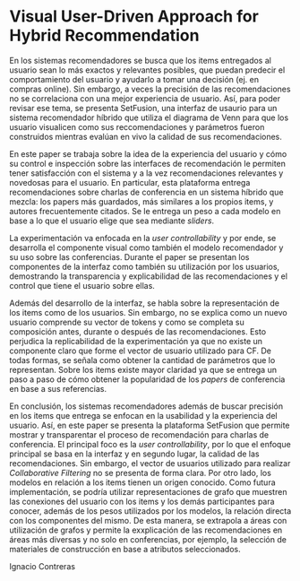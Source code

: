 # Visual User-Driven Approach for Hybrid Recommendation

En los sistemas recomendadores se busca que los items entregados al usuario sean lo más exactos y relevantes posibles, que puedan predecir el comportamiento del usuario y ayudarlo a tomar una decisión (ej. en compras online). Sin embargo, a veces la precisión de las recomendaciones no se correlaciona con una mejor experiencia de usuario. Así, para poder revisar ese tema, se presenta SetFusion, una interfaz de usaurio para un sistema recomendador híbrido que utiliza el diagrama de Venn para que los usuario visualicen como sus reccomendaciones y parámetros fueron construidos mientras evalúan en vivo la calidad de sus recomendaciones.

En este paper se trabaja sobre la idea de la experiencia del usuario y cómo su control e inspección sobre las interfaces de recomendación le permiten tener satisfacción con el sistema y a la vez recomendaciones relevantes y novedosas para el usuario. En particular, esta plataforma entrega recomendaciones sobre charlas de conferencia en un sistema híbrido que mezcla: los papers más guardados, más similares a los propios items, y autores frecuentemente citados. Se le entrega un peso a cada modelo en base a lo que el usuario elige que sea mediante _sliders_.

La experimentación va enfocada en la _user controllability_ y por ende, se desarrolla el componente visual como también el modelo recomendador y su uso sobre las conferencias. Durante el paper se presentan los componentes de la interfaz como también su utilización por los usuarios, demostrando la transparencia y explicabilidad de las recomendaciones y el control que tiene el usuario sobre ellas.

Además del desarrollo de la interfaz, se habla sobre la representación de los items como de los usuarios. Sin embargo, no se explica como un nuevo usuario comprende su vector de tokens y como se completa su composición antes, durante o después de las recomendaciones. Esto perjudica la replicabilidad de la experimentación ya que no existe un componente claro que forme el vector de usuario utilizado para CF. De todas formas, se señala como obtener la cantidad de parámetros que lo representan. Sobre los items existe mayor claridad ya que se entrega un paso a paso de cómo obtener la popularidad de los _papers_ de conferencia en base a sus referencias.

En conclusión, los sistemas recomendadores además de buscar precisión en los items que entrega se enfocan en la usabilidad y la experiencia del usuario. Así, en este paper se presenta la plataforma SetFusion que permite mostrar y transparentar el proceso de recomendación para charlas de conferencia. El principal foco es la _user controllability_, por lo que el enfoque principal se basa en la interfaz y en segundo lugar, la calidad de las recomendaciones. Sin embargo, el vector de usuarios utilizado para realizar _Collaborative Filtering_ no se presenta de forma clara. Por otro lado, los modelos en relación a los items tienen un origen conocido.
Como futura implementación, se podría utilizar representaciones de grafo que muestren las conexiones del usuario con los items y los demás participantes para conocer, además de los pesos utilizados por los modelos, la relación directa con los componentes del mismo.
De esta manera, se extrapola a áreas con utilización de grafos y permite la exxplicación de las recomendaciones en áreas más diversas y no solo en conferencias, por ejemplo, la selección de materiales de construcción en base a atributos seleccionados.

Ignacio Contreras
